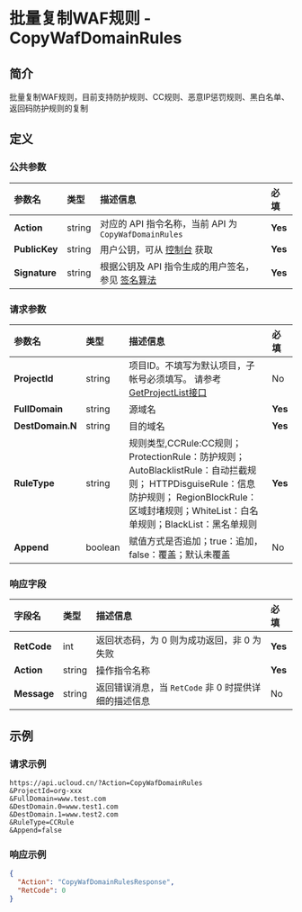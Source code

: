 # 批量复制WAF规则 - CopyWafDomainRules

## 简介

批量复制WAF规则，目前支持防护规则、CC规则、恶意IP惩罚规则、黑白名单、返回码防护规则的复制









## 定义

### 公共参数

| 参数名 | 类型 | 描述信息 | 必填 |
|:---|:---|:---|:---|
| **Action**     | string  | 对应的 API 指令名称，当前 API 为 `CopyWafDomainRules`                        | **Yes** |
| **PublicKey**  | string  | 用户公钥，可从 [控制台](https://console.ucloud.cn/uapi/apikey) 获取                                             | **Yes** |
| **Signature**  | string  | 根据公钥及 API 指令生成的用户签名，参见 [签名算法](api/summary/signature.md)  | **Yes** |

### 请求参数

| 参数名 | 类型 | 描述信息 | 必填 |
|:---|:---|:---|:---|
| **ProjectId** | string | 项目ID。不填写为默认项目，子帐号必须填写。 请参考[GetProjectList接口](api/summary/get_project_list) |No|
| **FullDomain** | string | 源域名 |**Yes**|
| **DestDomain.N** | string | 目的域名 |**Yes**|
| **RuleType** | string | 规则类型,CCRule:CC规则； ProtectionRule：防护规则； AutoBlacklistRule：自动拦截规则； HTTPDisguiseRule：信息防护规则； RegionBlockRule：区域封堵规则；WhiteList：白名单规则；BlackList：黑名单规则 |**Yes**|
| **Append** | boolean | 赋值方式是否追加；true：追加，false：覆盖；默认未覆盖 |No|

### 响应字段

| 字段名 | 类型 | 描述信息 | 必填 |
|:---|:---|:---|:---|
| **RetCode** | int | 返回状态码，为 0 则为成功返回，非 0 为失败 |**Yes**|
| **Action** | string | 操作指令名称 |**Yes**|
| **Message** | string | 返回错误消息，当 `RetCode` 非 0 时提供详细的描述信息 |No|




## 示例

### 请求示例
    
```
https://api.ucloud.cn/?Action=CopyWafDomainRules
&ProjectId=org-xxx
&FullDomain=www.test.com
&DestDomain.0=www.test1.com
&DestDomain.1=www.test2.com
&RuleType=CCRule
&Append=false
```

### 响应示例
    
```json
{
  "Action": "CopyWafDomainRulesResponse",
  "RetCode": 0
}
```





